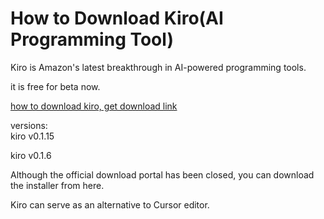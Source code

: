 # How to Download Kiro(AI Programming Tool)

Kiro is Amazon's latest breakthrough in AI-powered programming tools.


it is free for beta now.

[how to download kiro, get download link](https://develop365.gitlab.io/kiro/how-to-download-kiro/)

versions:  
kiro v0.1.15 

kiro v0.1.6


Although the official download portal has been closed, you can download the installer from here.

Kiro can serve as an alternative to Cursor editor.
